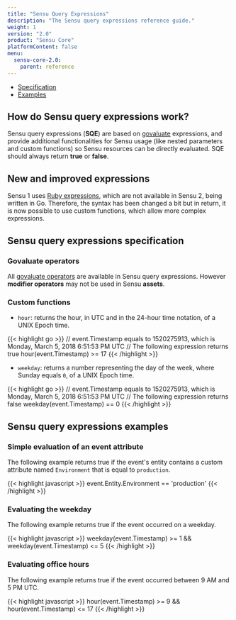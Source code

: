 ```yaml
---
title: "Sensu Query Expressions"
description: "The Sensu query expressions reference guide."
weight: 1
version: "2.0"
product: "Sensu Core"
platformContent: false 
menu:
  sensu-core-2.0:
    parent: reference
---
```


- [Specification](#sensu-query-expressions-specification)
- [Examples](#sensu-query-expressions-examples)

## How do Sensu query expressions work?

Sensu query expressions (**SQE**) are based on [govaluate][1] expressions, and
provide additional functionalities for Sensu usage (like nested parameters and
custom functions) so Sensu resources can be directly evaluated. SQE should
always return **true** or **false**.

## New and improved expressions

Sensu 1 uses [Ruby expressions][2], which are not available in Sensu 2, being
written in Go. Therefore, the syntax has been changed a bit but in return, it is
now possible to use custom functions, which allow more complex expressions.

## Sensu query expressions specification

### Govaluate operators

All [govaluate operators][3] are available in Sensu query expressions. However
**modifier operators** may not be used in Sensu **assets**.

### Custom functions

* `hour`: returns the hour, in UTC and in the 24-hour time notation, of a UNIX
  Epoch time.

{{< highlight go >}}
// event.Timestamp equals to 1520275913, which is Monday, March 5, 2018 6:51:53 PM UTC
// The following expression returns true
hour(event.Timestamp) >= 17
{{< /highlight >}}

* `weekday`: returns a number representing the day of the week, where Sunday
  equals `0`, of a UNIX Epoch time.

{{< highlight go >}}
// event.Timestamp equals to 1520275913, which is Monday, March 5, 2018 6:51:53 PM UTC
// The following expression returns false
weekday(event.Timestamp) == 0
{{< /highlight >}}

## Sensu query expressions examples

### Simple evaluation of an event attribute

The following example returns true if the event's entity contains a custom
attribute named `Environment` that is equal to `production`.

{{< highlight javascript >}}
event.Entity.Environment == 'production'
{{< /highlight >}}

### Evaluating the weekday

The following example returns true if the event occurred on a weekday.

{{< highlight javascript >}}
weekday(event.Timestamp) >= 1 && weekday(event.Timestamp) <= 5
{{< /highlight >}}


### Evaluating office hours

The following example returns true if the event occurred between 9 AM and 5 PM
UTC.

{{< highlight javascript >}}
hour(event.Timestamp) >= 9 && hour(event.Timestamp) <= 17
{{< /highlight >}}

[1]: https://github.com/Knetic/govaluate
[2]: ../../../latest/reference/filters/#what-are-filter-attribute-eval-tokens
[3]: https://github.com/Knetic/govaluate/blob/master/MANUAL.md#operators
